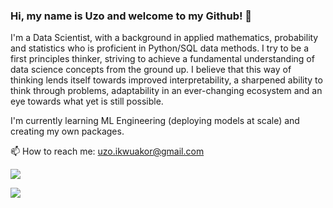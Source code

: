 ### Hi, my name is Uzo and welcome to my Github! 👋

I'm a Data Scientist, with a background in applied mathematics, probability and statistics who is proficient in Python/SQL data methods. I try to be a first principles thinker, striving to achieve a fundamental understanding of data science concepts from the ground up. I believe that this way of thinking lends itself towards improved interpretability, a sharpened ability to think through problems, adaptability in an ever-changing ecosystem and an eye towards what yet is still possible.

I'm currently learning ML Engineering (deploying models at scale) and creating my own packages.

📫 How to reach me: uzo.ikwuakor@gmail.com

<a href="https://www.linkedin.com/in/uzodinmaikwuakor/"><img src="https://content.linkedin.com/content/dam/me/business/en-us/amp/brand-site/v2/bg/LI-Bug.svg.original.svg"></a>

<a href="uzo.ikwuakor@gmail.com"><img src="https://www.flaticon.com/svg/static/icons/svg/281/281769.svg"></a>

<!--
**Ikwuakor/Ikwuakor** is a ✨ _special_ ✨ repository because its `README.md` (this file) appears on your GitHub profile.

Here are some ideas to get you started:

- 🔭 I’m currently working on ...
- 🌱 I’m currently learning ...
- 👯 I’m looking to collaborate on ...
- 🤔 I’m looking for help with ...
- 💬 Ask me about ...
- 📫 How to reach me: ...
- 😄 Pronouns: ...
- ⚡ Fun fact: ...
-->
